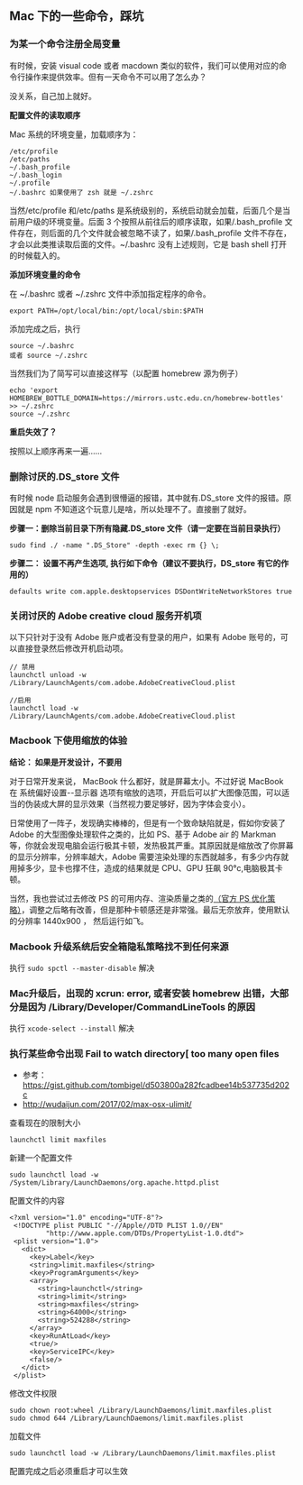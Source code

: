 ## Mac 下的一些命令，踩坑

### 为某一个命令注册全局变量

有时候，安装 visual code 或者 macdown 类似的软件，我们可以使用对应的命令行操作来提供效率。但有一天命令不可以用了怎么办？

没关系，自己加上就好。

**配置文件的读取顺序**

Mac 系统的环境变量，加载顺序为：

```
/etc/profile
/etc/paths
~/.bash_profile
~/.bash_login
~/.profile
~/.bashrc 如果使用了 zsh 就是 ~/.zshrc
```

当然/etc/profile 和/etc/paths 是系统级别的，系统启动就会加载，后面几个是当前用户级的环境变量。后面 3 个按照从前往后的顺序读取，如果/.bash_profile 文件存在，则后面的几个文件就会被忽略不读了，如果/.bash_profile 文件不存在，才会以此类推读取后面的文件。~/.bashrc 没有上述规则，它是 bash shell 打开的时候载入的。

**添加环境变量的命令**

在 ~/.bashrc 或者 ~/.zshrc 文件中添加指定程序的命令。

```
export PATH=/opt/local/bin:/opt/local/sbin:$PATH
```

添加完成之后，执行

```
source ~/.bashrc
或者 source ~/.zshrc
```

当然我们为了简写可以直接这样写（以配置 homebrew 源为例子）

```
echo 'export HOMEBREW_BOTTLE_DOMAIN=https://mirrors.ustc.edu.cn/homebrew-bottles' >> ~/.zshrc
source ~/.zshrc
```

**重启失效了？**

按照以上顺序再来一遍……

### 删除讨厌的.DS_store 文件

有时候 node 启动服务会遇到很懵逼的报错，其中就有.DS_store 文件的报错。原因就是 npm 不知道这个玩意儿是啥，所以处理不了。直接删了就好。

**步骤一：删除当前目录下所有隐藏.DS_store 文件（请一定要在当前目录执行）**

```
sudo find ./ -name ".DS_Store" -depth -exec rm {} \;
```

**步骤二： 设置不再产生选项, 执行如下命令（建议不要执行，DS_store 有它的作用的）**

```
defaults write com.apple.desktopservices DSDontWriteNetworkStores true
```

### 关闭讨厌的 Adobe creative cloud 服务开机项

以下只针对于没有 Adobe 账户或者没有登录的用户，如果有 Adobe 账号的，可以直接登录然后修改开机启动项。

```
// 禁用
launchctl unload -w /Library/LaunchAgents/com.adobe.AdobeCreativeCloud.plist

//启用
launchctl load -w /Library/LaunchAgents/com.adobe.AdobeCreativeCloud.plist
```

### Macbook 下使用缩放的体验

**结论： 如果是开发设计，不要用**

对于日常开发来说， MacBook 什么都好，就是屏幕太小。不过好说 MacBook 在 系统偏好设置--显示器 选项有缩放的选项，开启后可以扩大图像范围，可以适当的伪装成大屏的显示效果（当然视力要足够好，因为字体会变小）。

日常使用了一阵子，发现确实棒棒的，但是有一个致命缺陷就是，假如你安装了 Adobe 的大型图像处理软件之类的，比如 PS、基于 Adobe air 的 Markman 等，你就会发现电脑会运行极其卡顿，发热极其严重。其原因就是缩放改了你屏幕的显示分辨率，分辨率越大，Adobe 需要渲染处理的东西就越多，有多少内存就用掉多少，显卡也撑不住，造成的结果就是 CPU、GPU 狂飙 90°c,电脑极其卡顿。

当然，我也尝试过去修改 PS 的可用内存、渲染质量之类的[（官方 PS 优化策略）](https://helpx.adobe.com/cn/photoshop/kb/optimize-photoshop-cc-performance.html)，调整之后略有改善，但是那种卡顿感还是非常强。最后无奈放弃，使用默认的分辨率 1440x900 ， 然后运行如飞。

### Macbook 升级系统后安全箱隐私策略找不到**任何来源**

执行 `sudo spctl --master-disable` 解决

### Mac升级后，出现的 xcrun: error, 或者安装 homebrew 出错，大部分是因为 **/Library/Developer/CommandLineTools** 的原因

执行 `xcode-select --install` 解决

### 执行某些命令出现 Fail to watch directory[ too many open files

* 参考： https://gist.github.com/tombigel/d503800a282fcadbee14b537735d202c
* http://wudaijun.com/2017/02/max-osx-ulimit/

查看现在的限制大小

```
launchctl limit maxfiles 
```

新建一个配置文件

```
sudo launchctl load -w /System/Library/LaunchDaemons/org.apache.httpd.plist
```

配置文件的内容

```
<?xml version="1.0" encoding="UTF-8"?>  
 <!DOCTYPE plist PUBLIC "-//Apple//DTD PLIST 1.0//EN"  
         "http://www.apple.com/DTDs/PropertyList-1.0.dtd">
 <plist version="1.0">  
   <dict>
     <key>Label</key>
     <string>limit.maxfiles</string>
     <key>ProgramArguments</key>
     <array>
       <string>launchctl</string>
       <string>limit</string>
       <string>maxfiles</string>
       <string>64000</string>
       <string>524288</string>
     </array>
     <key>RunAtLoad</key>
     <true/>
     <key>ServiceIPC</key>
     <false/>
   </dict>
 </plist>
```

修改文件权限

```
sudo chown root:wheel /Library/LaunchDaemons/limit.maxfiles.plist
sudo chmod 644 /Library/LaunchDaemons/limit.maxfiles.plist
```

加载文件

```
sudo launchctl load -w /Library/LaunchDaemons/limit.maxfiles.plist
```

配置完成之后必须重启才可以生效  